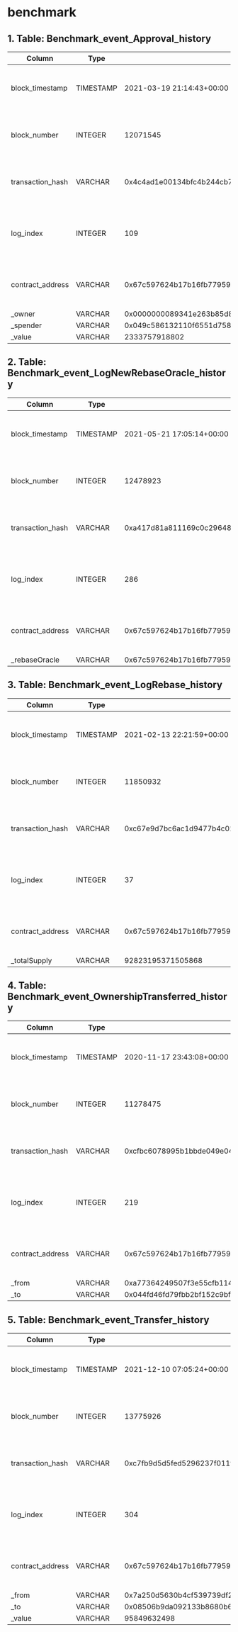 # benchmark

## 1. Table: Benchmark\_event\_Approval\_history

| Column            | Type      | Example                                                            | Description                                                  |
| ----------------- | --------- | ------------------------------------------------------------------ | ------------------------------------------------------------ |
| block\_timestamp  | TIMESTAMP | 2021-03-19 21:14:43+00:00                                          | Timestamp of the block where this event was emitted          |
| block\_number     | INTEGER   | 12071545                                                           | The block number where this event was emitted                |
| transaction\_hash | VARCHAR   | 0x4c4ad1e00134bfc4b244cb70ff16d38ac52e931a0a5a7ec9841d6f29374211be | Hash of the transactions in which this event was emitted     |
| log\_index        | INTEGER   | 109                                                                | Integer of the log index position in the block of this event |
| contract\_address | VARCHAR   | 0x67c597624b17b16fb77959217360b7cd18284253                         | Address of the contract that produced the log                |
| \_owner           | VARCHAR   | 0x0000000089341e263b85d84a0eea39f47c37a9d2                         |                                                              |
| \_spender         | VARCHAR   | 0x049c586132110f6551d758deb50a7c984fc0ec59                         |                                                              |
| \_value           | VARCHAR   | 2333757918802                                                      |                                                              |

## 2. Table: Benchmark\_event\_LogNewRebaseOracle\_history

| Column            | Type      | Example                                                            | Description                                                  |
| ----------------- | --------- | ------------------------------------------------------------------ | ------------------------------------------------------------ |
| block\_timestamp  | TIMESTAMP | 2021-05-21 17:05:14+00:00                                          | Timestamp of the block where this event was emitted          |
| block\_number     | INTEGER   | 12478923                                                           | The block number where this event was emitted                |
| transaction\_hash | VARCHAR   | 0xa417d81a811169c0c2964812ca728168c1680e37586703e60ce3df6b2d210fab | Hash of the transactions in which this event was emitted     |
| log\_index        | INTEGER   | 286                                                                | Integer of the log index position in the block of this event |
| contract\_address | VARCHAR   | 0x67c597624b17b16fb77959217360b7cd18284253                         | Address of the contract that produced the log                |
| \_rebaseOracle    | VARCHAR   | 0x67c597624b17b16fb77959217360b7cd18284253                         |                                                              |

## 3. Table: Benchmark\_event\_LogRebase\_history

| Column            | Type      | Example                                                            | Description                                                  |
| ----------------- | --------- | ------------------------------------------------------------------ | ------------------------------------------------------------ |
| block\_timestamp  | TIMESTAMP | 2021-02-13 22:21:59+00:00                                          | Timestamp of the block where this event was emitted          |
| block\_number     | INTEGER   | 11850932                                                           | The block number where this event was emitted                |
| transaction\_hash | VARCHAR   | 0xc67e9d7bc6ac1d9477b4c0171c66ad060bb90e0c0201d95bab8e31238e60d6d7 | Hash of the transactions in which this event was emitted     |
| log\_index        | INTEGER   | 37                                                                 | Integer of the log index position in the block of this event |
| contract\_address | VARCHAR   | 0x67c597624b17b16fb77959217360b7cd18284253                         | Address of the contract that produced the log                |
| \_totalSupply     | VARCHAR   | 92823195371505868                                                  |                                                              |

## 4. Table: Benchmark\_event\_OwnershipTransferred\_history

| Column            | Type      | Example                                                            | Description                                                  |
| ----------------- | --------- | ------------------------------------------------------------------ | ------------------------------------------------------------ |
| block\_timestamp  | TIMESTAMP | 2020-11-17 23:43:08+00:00                                          | Timestamp of the block where this event was emitted          |
| block\_number     | INTEGER   | 11278475                                                           | The block number where this event was emitted                |
| transaction\_hash | VARCHAR   | 0xcfbc6078995b1bbde049e04b65fa4e796b0af700f7ee9704b040e42918d3a326 | Hash of the transactions in which this event was emitted     |
| log\_index        | INTEGER   | 219                                                                | Integer of the log index position in the block of this event |
| contract\_address | VARCHAR   | 0x67c597624b17b16fb77959217360b7cd18284253                         | Address of the contract that produced the log                |
| \_from            | VARCHAR   | 0xa77364249507f3e55cfb1143e139f931dcc00e9e                         |                                                              |
| \_to              | VARCHAR   | 0x044fd46fd79fbb2bf152c9bf1c39d7aa7259879f                         |                                                              |

## 5. Table: Benchmark\_event\_Transfer\_history

| Column            | Type      | Example                                                            | Description                                                  |
| ----------------- | --------- | ------------------------------------------------------------------ | ------------------------------------------------------------ |
| block\_timestamp  | TIMESTAMP | 2021-12-10 07:05:24+00:00                                          | Timestamp of the block where this event was emitted          |
| block\_number     | INTEGER   | 13775926                                                           | The block number where this event was emitted                |
| transaction\_hash | VARCHAR   | 0xc7fb9d5d5fed5296237f011fff2790b89cfa12a5603df1f71c898d4827b944d4 | Hash of the transactions in which this event was emitted     |
| log\_index        | INTEGER   | 304                                                                | Integer of the log index position in the block of this event |
| contract\_address | VARCHAR   | 0x67c597624b17b16fb77959217360b7cd18284253                         | Address of the contract that produced the log                |
| \_from            | VARCHAR   | 0x7a250d5630b4cf539739df2c5dacb4c659f2488d                         |                                                              |
| \_to              | VARCHAR   | 0x08506b9da092133b8680b601a917d64e416d3e42                         |                                                              |
| \_value           | VARCHAR   | 95849632498                                                        |                                                              |
